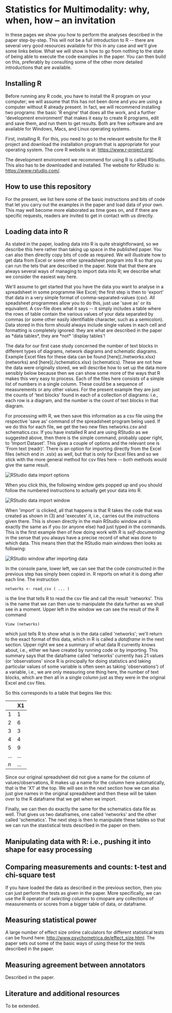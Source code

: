 # Statistics for Multimodality: why, when, how – an invitation

In these pages we show you how to perform the analyses described in the paper step-by-step. This will not be a full introduction to R -- there are several very good resources available for this in any case and we'll give some links below. What we will show is how to go from nothing to the state of being able to execute the code examples in the paper. You can then build on this, preferably by consulting some of the other more detailed introductions that are available.

## Installing R

Before running any R code, you have to install the R program on your computer; we will assume that this has not been done and you are using a computer without R already present. In fact, we will recommend installing two programs: the basic 'R engine' that does all the work, and a further 'development environment' that makes it easy to create R programs, edit and save them, and run them to get results. Both are free software and are available for Windows, Macs, and Linux operating systems. 

First, installing R. For this, you need to go to the relevant website for the R project and download the installation program that is appropriate for your operating system. The core R website is at: https://www.r-project.org/. 

The development environment we recommend for using R is called RStudio. This also has to be downloaded and installed. The website for RStudio is: https://www.rstudio.com/. 

## How to use this repository
For the present, we list here some of the basic instructions and bits of code that let you carry out the examples in the paper and load data of your own. This may well become more elaborated as time goes on, and if there are specific requests, readers are invited to get in contact with us directly.

## Loading data into R
As stated in the paper, loading data into R is quite straightforward, so we describe this here rather than taking up space in the published paper. You can also then directly copy bits of code as required. We will illustrate how to get data from Excel or some other spreadsheet program into R so that you can run the tets that are described in the paper. Note that that there are always several ways of managing to import data into R; we describe what we consider the easiest way here.

<p>We'll assume to get started that you have the data you want to analyse in a spreadsheet in some programme like Excel; the first step is then to 'export' that data in a very simple format of comma-separated-values (csv). All speadsheet programmes allow you to do this, just use 'save as' or its equivalent. A csv-file does what it says -- it simply includes a table where the rows of table contain the various values of your data separated by commas (or some other easily identifiable character, such as a semicolon). Data stored in this form should always include single values in each cell and formatting is completely ignored: they are what are described in the paper as *data tables*, they are *not* 'display tables'!
  
<p>The data for our first case study concerned the number of text blocks in different types of diagrams, network diagrams and schematic diagrams. Example Excel files for these data can be found 
[here](./networks.xlsx) (networks) 
and [here](./schematics.xlsx) (schematics). These are not how the data were originally stored, we will describe how to set up the data more sensibly below because then we can show some more of the ways that R makes this very easy to process. Each of the files here consists of a simple list of numbers in a single column. These could be a sequence of measurements or any other values. For the present example they are just the counts of 'text blocks' found in each of a collection of diagrams: i.e., each row is a diagram, and the number is the count of text blocks in that diagram.

<p>For processing with R, we then save this information as a csv file using the respective 'save as' command of the spreadsheet program being used. If we do this for each file, we get the two new files networks.csv and schematics.csv. 
If you have installed R and are using RStudio as we suggested above, then there is the simple command, probably upper right, to 'Import Dataset'. This gives a couple of options and the relevant one is 'From text (readr)'. There is an option for importing directly from the Excel files (which end in .xslx) as well, but that is only for Excel files and so we stick with the more general method for csv files here -- both methods would give the same result.

![RStudio data import options](R-import-menu.png)

When you click this, the following window gets popped up and you should follow the numbered instructions to actually get your data into R.

![RStudio data import window](R-importing-data.png)

When 'import' is clicked, all that happens is that R takes the code that was created as shown in (3) and 'executes' it, i.e., carries out the instructions given there. This is shown directly in the main RStudio window and is exactly the same as if you (or anyone else) had just typed in the commands. This is the first example then of how doing work with R is *self-documenting* in the sense that you always have a precise record of what was done to which data. This means then that the RStudio main windows then looks as following:

![RStudio window after importing data](R-import-results.png)

In the console pane, lower left, we can see that the code constructed in the previous
step has simply been copied in. R reports on what it is doing after each line. The
instruction

```networks <- read_csv ( ... )```

is the line that tells R to read the csv file and call the result 'networks'. This is
the name that we can then use to manipulate the data further as we shall see in a moment. Upper left
in the window we can see the result of the R command

```View (networks)```

which just tells R to show what is in the data called 'networks'; we'll return to the exact format of this
data, which in R is called a *dataframe* in the next section. Upper right we see a summary
of what data R currently knows about, i.e., either we have created by running code or
by importing. This summary says that the dataframe called 'networks' currently has
21 values (or 'observations' since R is principally for doing statistics and taking particular values of
some variable is often seen as taking 'observations') of a variable, i.e., we are only measuring one thing here, the number of text blocks, which are then all in a single column just as they were in the original Excel and csv files.

So this corresponds to a table that begins like this:

 |   |  X1 |
 ----- | --- |
1 | 1 |
2 | 6  |
3 | 3 |
4 | 4 |
5 | 9 |
... | ... |
*n* | ... |

Since our original spreadsheet did not give a name for the column of values/observations, R makes up a name for the column here automatically, that is the 'X1' at the top. We will see in the next section how we can also just give names in the original spreadsheet and then these will be taken over to the R dataframe that we get when we import.

Finally, we can then do exactly the same for the schematics data file as well. That gives
us two dataframes, one called 'networks' and the other called 'schematics'. The next step is then to manipulate these tables so that we can run the stastistical tests described in the paper on them.

## Manipulating data with R: i.e., pushing it into shape for easy processing

## Comparing measurements and counts: t-test and chi-square test

If you have loaded the data as described in the previous section, then you can just perform the tests as given in the paper. More specifically, we can use the R operator of *selecting columns* to cmopare any collections of measurements or scores from a bigger table of data, or dataframe. 

## Measuring statistical power

A large number of effect size online calculators for different statistical tests can be found here: http://www.psychometrica.de/effect_size.html. The paper sets out some of the basic ways of using these for the tests described in the paper.

## Measuring agreement between annotators
Described in the paper.

## Literature and additional resources
To be extended.
